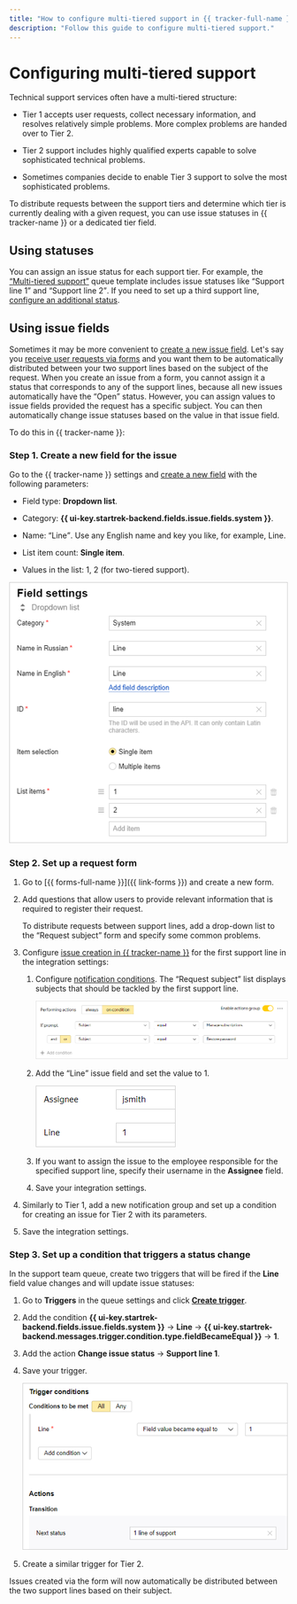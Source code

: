 ```yaml
---
title: "How to configure multi-tiered support in {{ tracker-full-name }}"
description: "Follow this guide to configure multi-tiered support."
---
```


# Configuring multi-tiered support

Technical support services often have a multi-tiered structure:

- Tier 1 accepts user requests, collect necessary information, and resolves relatively simple problems. More complex problems are handed over to Tier 2.

- Tier 2 support includes highly qualified experts capable to solve sophisticated technical problems.

- Sometimes companies decide to enable Tier 3 support to solve the most sophisticated problems.

To distribute requests between the support tiers and determine which tier is currently dealing with a given request, you can use issue statuses in {{ tracker-name }} or a dedicated tier field.

## Using statuses

You can assign an issue status for each support tier. For example, the [<q>Multi-tiered support</q>](manager/workflows.md#section_sup_lines) queue template includes issue statuses like <q>Support line 1</q> and <q>Support line 2</q>. If you need to set up a third support line, [configure an additional status](manager/workflow.md).

## Using issue fields

Sometimes it may be more convenient to [create a new issue field](user/create-param.md#section_pxn_fp4_xgb). Let's say you [receive user requests via forms](#form) and you want them to be automatically distributed between your two support lines based on the subject of the request. When you create an issue from a form, you cannot assign it a status that corresponds to any of the support lines, because all new issues automatically have the <q>Open</q> status. However, you can assign values to issue fields provided the request has a specific subject. You can then automatically change issue statuses based on the value in that issue field.

To do this in {{ tracker-name }}:


### Step 1. Create a new field for the issue

Go to the {{ tracker-name }} settings and [create a new field](user/create-param.md#section_pxn_fp4_xgb) with the following parameters:

- Field type: **Dropdown list**.

- Category: **{{ ui-key.startrek-backend.fields.issue.fields.system }}**.

- Name: <q>Line</q>. Use any English name and key you like, for example, Line.

- List item count: **Single item**.

- Values in the list: 1, 2 (for two-tiered support).

![](../_assets/tracker/param-support-line.png)


### Step 2. Set up a request form

1. Go to [{{ forms-full-name }}]({{ link-forms }}) and create a new form.

1. Add questions that allow users to provide relevant information that is required to register their request.

   To distribute requests between support lines, add a drop-down list to the <q>Request subject</q> form and specify some common problems.

1. Configure [issue creation in {{ tracker-name }}](../forms/create-task.md) for the first support line in the integration settings:

   1. Configure [notification conditions](../forms/notifications.md). The <q>Request subject</q> list displays subjects that should be tackled by the first support line.

      ![](../_assets/tracker/support-form-condition.png)

   1. Add the <q>Line</q> issue field and set the value to 1.

      ![](../_assets/tracker/support-form-fields.png)

   1. If you want to assign the issue to the employee responsible for the specified support line, specify their username in the **Assignee** field.

   1. Save your integration settings.

1. Similarly to Tier 1, add a new notification group and set up a condition for creating an issue for Tier 2 with its parameters.

1. Save the integration settings.

### Step 3. Set up a condition that triggers a status change

In the support team queue, create two triggers that will be fired if the **Line** field value changes and will update issue statuses:

1. Go to **Triggers** in the queue settings and click [**Create trigger**](user/create-trigger.md).

1. Add the condition **{{ ui-key.startrek-backend.fields.issue.fields.system }}** → **Line** → **{{ ui-key.startrek-backend.messages.trigger.condition.type.fieldBecameEqual }}** → **1**.

1. Add the action **Change issue status** → **Support line 1**.

1. Save your trigger.

    ![](../_assets/tracker/support-line-triggers.png)

1. Create a similar trigger for Tier 2.

Issues created via the form will now automatically be distributed between the two support lines based on their subject.
